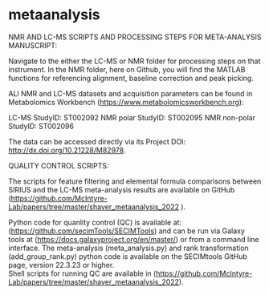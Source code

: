 # metaanalysis

NMR AND LC-MS SCRIPTS AND PROCESSING STEPS FOR META-ANALYSIS MANUSCRIPT:

Navigate to the either the LC-MS or NMR folder for processing steps on that instrument.
In the NMR folder, here on Github, you will find the MATLAB functions for referencing alignment, baseline correction and peak picking.

ALl NMR and LC-MS datasets and acquisition parameters can be found in Metabolomics Workbench (https://www.metabolomicsworkbench.org):

LC-MS StudyID: ST002092
NMR polar StudyID: ST002095
NMR non-polar StudyID: ST002096 

The data can be accessed directly via its Project DOI: http://dx.doi.org/10.21228/M82978.

QUALITY CONTROL SCRIPTS:

The scripts for feature filtering and elemental formula comparisons between SIRIUS and the LC-MS meta-analysis results are available on GitHub (https://github.com/McIntyre-Lab/papers/tree/master/shaver_metaanalysis_2022 ). 

Python code for quanlity control (QC) is available at: (https://github.com/secimTools/SECIMTools) and can be run via Galaxy tools at (https://docs.galaxyproject.org/en/master/) or from a command line interface. 
The meta-analysis (meta_analysis.py) and rank transformation (add_group_rank.py) python code is available on the SECIMtools GitHub page, version 22.3.23 or higher.  
Shell scripts for running QC are available in (https://github.com/McIntyre-Lab/papers/tree/master/shaver_metaanalysis_2022).
